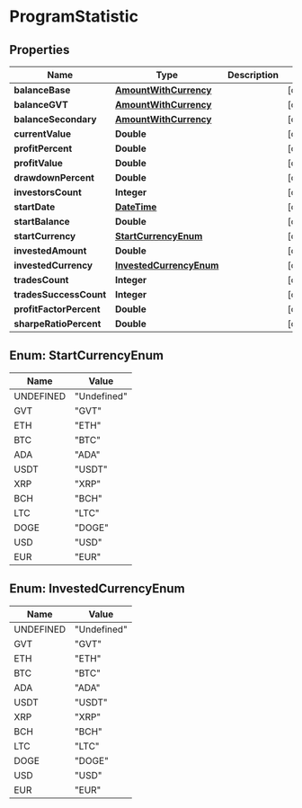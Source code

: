 
# ProgramStatistic

## Properties
Name | Type | Description | Notes
------------ | ------------- | ------------- | -------------
**balanceBase** | [**AmountWithCurrency**](AmountWithCurrency.md) |  |  [optional]
**balanceGVT** | [**AmountWithCurrency**](AmountWithCurrency.md) |  |  [optional]
**balanceSecondary** | [**AmountWithCurrency**](AmountWithCurrency.md) |  |  [optional]
**currentValue** | **Double** |  |  [optional]
**profitPercent** | **Double** |  |  [optional]
**profitValue** | **Double** |  |  [optional]
**drawdownPercent** | **Double** |  |  [optional]
**investorsCount** | **Integer** |  |  [optional]
**startDate** | [**DateTime**](DateTime.md) |  |  [optional]
**startBalance** | **Double** |  |  [optional]
**startCurrency** | [**StartCurrencyEnum**](#StartCurrencyEnum) |  |  [optional]
**investedAmount** | **Double** |  |  [optional]
**investedCurrency** | [**InvestedCurrencyEnum**](#InvestedCurrencyEnum) |  |  [optional]
**tradesCount** | **Integer** |  |  [optional]
**tradesSuccessCount** | **Integer** |  |  [optional]
**profitFactorPercent** | **Double** |  |  [optional]
**sharpeRatioPercent** | **Double** |  |  [optional]


<a name="StartCurrencyEnum"></a>
## Enum: StartCurrencyEnum
Name | Value
---- | -----
UNDEFINED | &quot;Undefined&quot;
GVT | &quot;GVT&quot;
ETH | &quot;ETH&quot;
BTC | &quot;BTC&quot;
ADA | &quot;ADA&quot;
USDT | &quot;USDT&quot;
XRP | &quot;XRP&quot;
BCH | &quot;BCH&quot;
LTC | &quot;LTC&quot;
DOGE | &quot;DOGE&quot;
USD | &quot;USD&quot;
EUR | &quot;EUR&quot;


<a name="InvestedCurrencyEnum"></a>
## Enum: InvestedCurrencyEnum
Name | Value
---- | -----
UNDEFINED | &quot;Undefined&quot;
GVT | &quot;GVT&quot;
ETH | &quot;ETH&quot;
BTC | &quot;BTC&quot;
ADA | &quot;ADA&quot;
USDT | &quot;USDT&quot;
XRP | &quot;XRP&quot;
BCH | &quot;BCH&quot;
LTC | &quot;LTC&quot;
DOGE | &quot;DOGE&quot;
USD | &quot;USD&quot;
EUR | &quot;EUR&quot;



